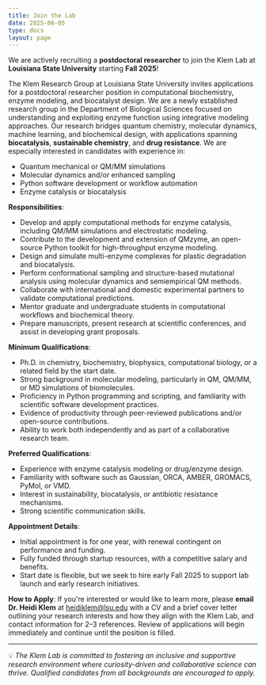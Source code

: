 ```yaml
---
title: Join the Lab
date: 2025-06-05
type: docs
layout: page
---
```


We are actively recruiting a **postdoctoral researcher** to join the Klem Lab at **Louisiana State University** starting **Fall 2025**!

The Klem Research Group at Louisiana State University invites applications for a postdoctoral researcher position in computational biochemistry, enzyme modeling, and biocatalyst design. We are a newly established research group in the Department of Biological Sciences focused on understanding and exploiting enzyme function using integrative modeling approaches. Our research bridges quantum chemistry, molecular dynamics, machine learning, and biochemical design, with applications spanning **biocatalysis**, **sustainable chemistry**, and **drug resistance**. We are especially interested in candidates with experience in:
- Quantum mechanical or QM/MM simulations
- Molecular dynamics and/or enhanced sampling
- Python software development or workflow automation
- Enzyme catalysis or biocatalysis

**Responsibilities**:
- Develop and apply computational methods for enzyme catalysis, including QM/MM simulations and electrostatic modeling.
- Contribute to the development and extension of QMzyme, an open-source Python toolkit for high-throughput enzyme modeling.
- Design and simulate multi-enzyme complexes for plastic degradation and biocatalysis.
- Perform conformational sampling and structure-based mutational analysis using molecular dynamics and semiempirical QM methods.
- Collaborate with international and domestic experimental partners to validate computational predictions.
- Mentor graduate and undergraduate students in computational workflows and biochemical theory.
- Prepare manuscripts, present research at scientific conferences, and assist in developing grant proposals.

**Minimum Qualifications**:
- Ph.D. in chemistry, biochemistry, biophysics, computational biology, or a related field by the start date.
- Strong background in molecular modeling, particularly in QM, QM/MM, or MD simulations of biomolecules.
- Proficiency in Python programming and scripting, and familiarity with scientific software development practices.
- Evidence of productivity through peer-reviewed publications and/or open-source contributions.
- Ability to work both independently and as part of a collaborative research team.

**Preferred Qualifications**:
- Experience with enzyme catalysis modeling or drug/enzyme design.
- Familiarity with software such as Gaussian, ORCA, AMBER, GROMACS, PyMol, or VMD.
- Interest in sustainability, biocatalysis, or antibiotic resistance mechanisms.
- Strong scientific communication skills.

**Appointment Details**:
- Initial appointment is for one year, with renewal contingent on performance and funding.
- Fully funded through startup resources, with a competitive salary and benefits.
- Start date is flexible, but we seek to hire early Fall 2025 to support lab launch and early research initiatives.


**How to Apply**:
If you're interested or would like to learn more, please **email Dr. Heidi Klem** at [heidiklem@lsu.edu](mailto:heidiklem@lsu.edu) with a CV and a brief cover letter outlining your research interests and how they align with the Klem Lab, and contact information for 2–3 references. Review of applications will begin immediately and continue until the position is filled.

---

💡 *The Klem Lab is committed to fostering an inclusive and supportive research environment where curiosity-driven and collaborative science can thrive. Qualified candidates from all backgrounds are encouraged to apply.*


